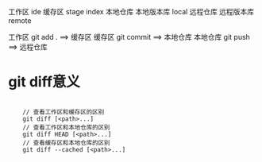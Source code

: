 工作区 ide
缓存区 stage index
本地仓库 本地版本库 local
远程仓库 远程版本库 remote

工作区 git add . ==> 缓存区
缓存区 git commit ==> 本地仓库
本地仓库 git push ==> 远程仓库

# git diff意义
```

    // 查看工作区和缓存区的区别
    git diff [<path>...]
    // 查看工作区和本地仓库的区别
    git diff HEAD [<path>...]
    // 查看缓存区和本地仓库的区别
    git diff --cached [<path>...]
```